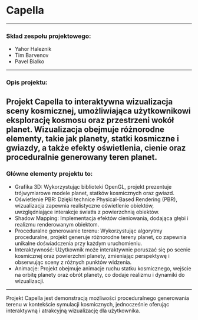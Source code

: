 # Capella
--- 
###   Skład zespołu projektowego:
- Yahor Haleznik
- Tim Barvenov
- Pavel Bialko
---    
### Opis projektu:
Projekt Capella to interaktywna wizualizacja sceny kosmicznej, umożliwiająca użytkownikowi eksplorację kosmosu oraz przestrzeni wokół planet. Wizualizacja obejmuje różnorodne elementy, takie jak planety, statki kosmiczne i gwiazdy, a także efekty oświetlenia, cienie oraz proceduralnie generowany teren planet.
---      
### Główne elementy projektu to:
- Grafika 3D: Wykorzystując biblioteki OpenGL, projekt prezentuje trójwymiarowe modele planet, statków kosmicznych oraz gwiazd.
- Oświetlenie PBR: Dzięki technice Physical-Based Rendering (PBR), wizualizacja zapewnia realistyczne oświetlenie obiektów, uwzględniające interakcje światła z powierzchnią obiektów.
- Shadow Mapping: Implementacja efektów cieniowania, dodająca głębi i realizmu renderowanym obiektom.
- Proceduralne generowanie terenu: Wykorzystując algorytmy proceduralne, projekt generuje różnorodne tereny planet, co zapewnia unikalne doświadczenia przy każdym uruchomieniu.
- Interaktywność: Użytkownik może interaktywnie poruszać się po scenie kosmicznej oraz powierzchni planety, zmieniając perspektywę i obserwując sceny z różnych punktów widzenia.
- Animacje: Projekt obejmuje animacje ruchu statku kosmicznego, wejście na orbitę planety oraz obrót planety, co dodaje realizmu i dynamiki do wizualizacji.
---        
Projekt Capella jest demonstracją możliwości proceduralnego generowania terenu w kontekście symulacji kosmicznych, jednocześnie oferując interaktywną i atrakcyjną wizualizację dla użytkownika.

